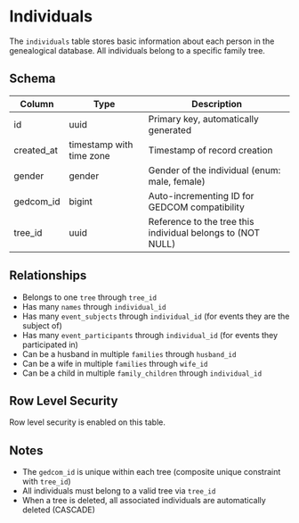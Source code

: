 # Individuals

The `individuals` table stores basic information about each person in the genealogical database. All individuals belong to a specific family tree.

## Schema

| Column     | Type                     | Description                                                 |
| ---------- | ------------------------ | ----------------------------------------------------------- |
| id         | uuid                     | Primary key, automatically generated                        |
| created_at | timestamp with time zone | Timestamp of record creation                                |
| gender     | gender                   | Gender of the individual (enum: male, female)               |
| gedcom_id  | bigint                   | Auto-incrementing ID for GEDCOM compatibility               |
| tree_id    | uuid                     | Reference to the tree this individual belongs to (NOT NULL) |

## Relationships

- Belongs to one `tree` through `tree_id`
- Has many `names` through `individual_id`
- Has many `event_subjects` through `individual_id` (for events they are the subject of)
- Has many `event_participants` through `individual_id` (for events they participated in)
- Can be a husband in multiple `families` through `husband_id`
- Can be a wife in multiple `families` through `wife_id`
- Can be a child in multiple `family_children` through `individual_id`

## Row Level Security

Row level security is enabled on this table.

## Notes

- The `gedcom_id` is unique within each tree (composite unique constraint with `tree_id`)
- All individuals must belong to a valid tree via `tree_id`
- When a tree is deleted, all associated individuals are automatically deleted (CASCADE)
